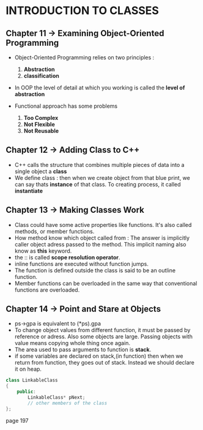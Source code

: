 # INTRODUCTION TO CLASSES

## Chapter 11 -> Examining Object-Oriented Programming
- Object-Oriented Programming relies on two principles : 
    1. **Abstraction**
    2. **classification**

- In OOP the level of detail at which you working is called the **level of abstraction**

- Functional approach has some problems
    1. **Too Complex**
    2. **Not Flexible**
    3. **Not Reusable**

## Chapter 12 -> Adding Class to C++
- C++ calls the structure that combines multiple pieces of data into a single object a **class**
- We define class : then when we create object from that blue print, we can say thats **instance** of that class. To creating process, it called **instantiate**

## Chapter 13 -> Making Classes Work
- Class could have some active properties like functions. It's also called methods, or member functions.
- How method know which object called from : The answer is implicitly caller object adress passed to the method. This implicit naming also know as **this** keyword.
- the :: is called **scope resolution operator**.
- inline functions are executed without function jumps.
- The function is defined outside the class is said to be an outline function.
- Member functions can be overloaded in the same way that conventional functions are overloaded.

## Chapter 14 -> Point and Stare at Objects
- ps->gpa is equivalent to  (*ps).gpa
- To change object values from different function, it must be passed by reference or adress. Also some objects are large. Passing objects with value means copying whole thing once again.
- The area used to pass arguments to function is **stack**.
- if some variables are declared on stack,(in function) then when we return from function, they goes out of stack. Instead we should declare it on heap.

``` cpp
class LinkableClass
{
    public:
        LinkableClass* pNext;
        // other members of the class
};
```
page 197